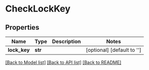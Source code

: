 # CheckLockKey

## Properties
Name | Type | Description | Notes
------------ | ------------- | ------------- | -------------
**lock_key** | **str** |  | [optional] [default to '']

[[Back to Model list]](../README.md#documentation-for-models) [[Back to API list]](../README.md#documentation-for-api-endpoints) [[Back to README]](../README.md)


